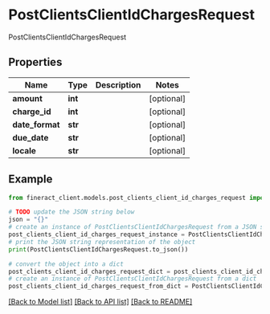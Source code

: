 # PostClientsClientIdChargesRequest

PostClientsClientIdChargesRequest

## Properties

Name | Type | Description | Notes
------------ | ------------- | ------------- | -------------
**amount** | **int** |  | [optional] 
**charge_id** | **int** |  | [optional] 
**date_format** | **str** |  | [optional] 
**due_date** | **str** |  | [optional] 
**locale** | **str** |  | [optional] 

## Example

```python
from fineract_client.models.post_clients_client_id_charges_request import PostClientsClientIdChargesRequest

# TODO update the JSON string below
json = "{}"
# create an instance of PostClientsClientIdChargesRequest from a JSON string
post_clients_client_id_charges_request_instance = PostClientsClientIdChargesRequest.from_json(json)
# print the JSON string representation of the object
print(PostClientsClientIdChargesRequest.to_json())

# convert the object into a dict
post_clients_client_id_charges_request_dict = post_clients_client_id_charges_request_instance.to_dict()
# create an instance of PostClientsClientIdChargesRequest from a dict
post_clients_client_id_charges_request_from_dict = PostClientsClientIdChargesRequest.from_dict(post_clients_client_id_charges_request_dict)
```
[[Back to Model list]](../README.md#documentation-for-models) [[Back to API list]](../README.md#documentation-for-api-endpoints) [[Back to README]](../README.md)


